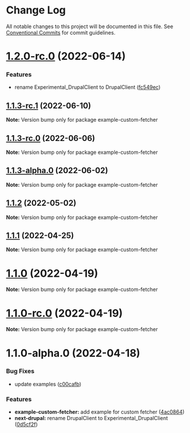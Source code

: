# Change Log

All notable changes to this project will be documented in this file.
See [Conventional Commits](https://conventionalcommits.org) for commit guidelines.

# [1.2.0-rc.0](https://github.com/chapter-three/next-drupal/compare/example-custom-fetcher@1.1.3-rc.1...example-custom-fetcher@1.2.0-rc.0) (2022-06-14)


### Features

* rename Experimental_DrupalClient to DrupalClient ([fc549ec](https://github.com/chapter-three/next-drupal/commit/fc549ecab94a5a1e67f38b4e951351365adbb1f5))





## [1.1.3-rc.1](https://github.com/chapter-three/next-drupal/compare/example-custom-fetcher@1.1.3-rc.0...example-custom-fetcher@1.1.3-rc.1) (2022-06-10)

**Note:** Version bump only for package example-custom-fetcher





## [1.1.3-rc.0](https://github.com/chapter-three/next-drupal/compare/example-custom-fetcher@1.1.3-alpha.0...example-custom-fetcher@1.1.3-rc.0) (2022-06-06)

**Note:** Version bump only for package example-custom-fetcher





## [1.1.3-alpha.0](https://github.com/chapter-three/next-drupal/compare/example-custom-fetcher@1.1.2...example-custom-fetcher@1.1.3-alpha.0) (2022-06-02)

**Note:** Version bump only for package example-custom-fetcher





## [1.1.2](https://github.com/chapter-three/next-drupal/compare/example-custom-fetcher@1.1.1...example-custom-fetcher@1.1.2) (2022-05-02)

**Note:** Version bump only for package example-custom-fetcher





## [1.1.1](https://github.com/chapter-three/next-drupal/compare/example-custom-fetcher@1.1.0...example-custom-fetcher@1.1.1) (2022-04-25)

**Note:** Version bump only for package example-custom-fetcher





# [1.1.0](https://github.com/chapter-three/next-drupal/compare/example-custom-fetcher@1.1.0-rc.0...example-custom-fetcher@1.1.0) (2022-04-19)

**Note:** Version bump only for package example-custom-fetcher





# [1.1.0-rc.0](https://github.com/chapter-three/next-drupal/compare/example-custom-fetcher@1.1.0-alpha.0...example-custom-fetcher@1.1.0-rc.0) (2022-04-19)

**Note:** Version bump only for package example-custom-fetcher





# 1.1.0-alpha.0 (2022-04-18)


### Bug Fixes

* update examples ([c00cafb](https://github.com/chapter-three/next-drupal/commit/c00cafbf3c667265fd6f0478164808664f778433))


### Features

* **example-custom-fetcher:** add example for custom fetcher ([4ac0864](https://github.com/chapter-three/next-drupal/commit/4ac0864da97dc4f952e2e9898dafd5ec7f9f0f18))
* **next-drupal:** rename DrupalClient to Experimental_DrupalClient ([0d5cf2f](https://github.com/chapter-three/next-drupal/commit/0d5cf2f44b503a2d8e61eee19146fd5b797356ab))
